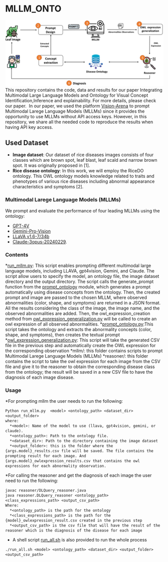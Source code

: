 # MLLM_ONTO
![Alt Text](https://github.com/anonymousUserblanked/MLLM_ONTO/blob/main/framework.PNG)
This repository contains the code, data and results for our paper Integrating Multimodal Large Language Models and Ontology for Visual Concept Identification,Inference and explainability.
For more details, please check our paper. 
In our paper, we used the platform  [Vision-Arena](https://huggingface.co/spaces/WildVision/vision-arena) to prompt Multimodal Larege Language Models (MLLMs) since it provides the opportunity to use MLLMs without API access keys.
However, in this repository, we share all the needed code to reproduce the results when having API key access.

## Used Dataset
* **Image dataset**: Our dataset of rice diseases images consists of four classes which are brown spot, leaf blast, leaf scald and narrow brown spot. It was originally proposed in [1].
* **Rice disease ontology**: In this work, we will employ the RiceDO ontology. This OWL ontology models knowledge related to traits and phenotypes of various rice diseases including abnormal appearance characteristics and symptoms [2].
### Multimodal Larege Language Models (MLLMs)
We prompt and evaluate the performance of four leading MLLMs using the ontology: 
* [GPT-4V](https://openai.com/index/gpt-4v-system-card)
* [Gemini-Pro-Vision](https://cloud.google.com/vertex-ai/generative-ai/docs/model-reference/gemini#gemini-pro-vision)
* [LLaVA v1.6-7/34b](https://huggingface.co/liuhaotian/llava-v1.6-34b)
* [Claude-3opus-20240229](https://www.anthropic.com/claude).
### Contents
*[run_mllm.py](https://github.com/anonymousUserblanked/MLLM_ONTO/blob/main/run_mllm.py): This script enables prompting different multimodal large language models, including LLAVA, gpt4vision, Gemini, and Claude. The script allow users to specify the model, an ontology file, the image dataset directory and the output directory. The script calls the generate_prompt function from the [prompt_ontology](https://github.com/anonymousUserblanked/MLLM_ONTO/blob/main/prompt_ontology.py) module, which generates a prompt automatically using disease concepts from the ontology. Then, the created prompt and image are passed to the chosen MLLM, where observed abnormalities (color, shape, and symptoms) are returned in a JSON format. All the results considering the class of the image, the image name, and the observed abnormalities are added. Then, the owl_expression_creation method from [owl_expression_generalization.py](https://github.com/anonymousUserblanked/MLLM_ONTO/blob/main/owl_expression_generalization.py)  will be called to create an owl expression of all observed abnormalities.
*[prompt_ontology.py](https://github.com/anonymousUserblanked/MLLM_ONTO/blob/main/prompt_ontology.py):This script takes the ontology and extracts the abnormality concepts (color, shape, and symptoms), then creates the textual prompt 
*[owl_expression_generalization.py](https://github.com/anonymousUserblanked/MLLM_ONTO/blob/main/owl_expression_generalization.py): This script will take the generated CSV file in the previous step and automatically create the OWL expression for the corresponding observation
*mllm/: this folder contains scripts to prompt Multimodal Larege Language Models (MLLMs) 
*reasoner/: this folder contains the script to take the owl expression for each image from the CSV file and give it to the reasoner to obtain the corresponding disease class from the ontology; the result will be saved in a new CSV file to have the diagnosis of each image disease.
### Usage
*For prompting mllm the user needs to run the following:
```
Python run_mllm.py  <model> <ontology_path> <dataset_dir> <output_folder> 
where:
  *<model>: Name of the model to use (llava, gpt4vision, gemini, or claude).
  *<ontology_path>: Path to the ontology file.
  *<dataset_dir>: Path to the directory containing the image dataset
  *<output_folder>: this is the folder where the {args.model}_results.csv file will be saved. The file contains the prompting result for each image. And {args.model}_owlexpression_results.csv that contains the owl expressions for each abnormality observation.
```
*For calling the reasoner and get the diagnosis of each image the user need to run the following:
```
javac reasoner/DLQuery_reasoner.java
java reasoner.DLQuery_reasoner <ontology_path> <class_expressions_path> <output_csv_path>
Where:
  *<ontology_path> is the path for the ontology 
  *<class_expressions_path> is the path for the {model}_owlexpression_result.csv created in the previous step
  *<output_csv_path> is the csv file that will have the result of the reasoner which is the diagnosis of the disease for each image
```

* A shell script [run_all.sh](https://github.com/anonymousUserblanked/MLLM_ONTO/blob/main/run_all.sh) is also provided to run the whole process

```
./run_all.sh <model> <ontology_path> <dataset_dir> <output_folder> <output_csv_path>
```
